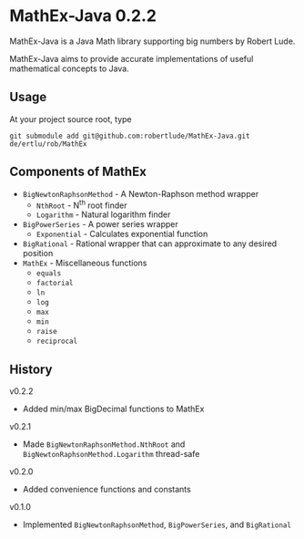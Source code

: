 # MathEx-Java 0.2.2

MathEx-Java is a Java Math library supporting big numbers by Robert Lude.

MathEx-Java aims to provide accurate implementations of useful mathematical concepts to Java.

## Usage

At your project source root, type

`git submodule add git@github.com:robertlude/MathEx-Java.git de/ertlu/rob/MathEx`

## Components of MathEx

* `BigNewtonRaphsonMethod` - A Newton-Raphson method wrapper
  * `NthRoot` - N<sup>th</sup> root finder
  * `Logarithm` - Natural logarithm finder
* `BigPowerSeries` - A power series wrapper
  * `Exponential` - Calculates exponential function
* `BigRational` - Rational wrapper that can approximate to any desired position
* `MathEx` - Miscellaneous functions
  * `equals`
  * `factorial`
  * `ln`
  * `log`
  * `max`
  * `min`
  * `raise`
  * `reciprocal`

## History

v0.2.2

* Added min/max BigDecimal functions to MathEx

v0.2.1

* Made `BigNewtonRaphsonMethod.NthRoot` and `BigNewtonRaphsonMethod.Logarithm` thread-safe

v0.2.0

* Added convenience functions and constants

v0.1.0

* Implemented `BigNewtonRaphsonMethod`, `BigPowerSeries`, and `BigRational`
